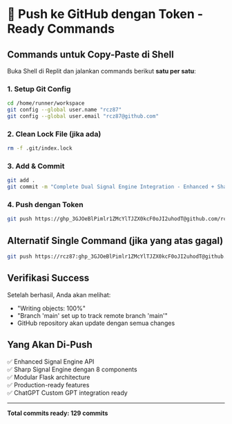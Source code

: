 # 🚀 Push ke GitHub dengan Token - Ready Commands

## Commands untuk Copy-Paste di Shell

Buka Shell di Replit dan jalankan commands berikut **satu per satu**:

### 1. Setup Git Config
```bash
cd /home/runner/workspace
git config --global user.name "rcz87"
git config --global user.email "rcz87@github.com"
```

### 2. Clean Lock File (jika ada)
```bash
rm -f .git/index.lock
```

### 3. Add & Commit
```bash
git add .
git commit -m "Complete Dual Signal Engine Integration - Enhanced + Sharp APIs ready"
```

### 4. Push dengan Token
```bash
git push https://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@github.com/rcz87/crypto-analysis-dashboard.git main
```

## Alternatif Single Command (jika yang atas gagal)
```bash
git push https://rcz87: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@github.com/rcz87/crypto-analysis-dashboard.git main
```

## Verifikasi Success
Setelah berhasil, Anda akan melihat:
- "Writing objects: 100%"
- "Branch 'main' set up to track remote branch 'main'"
- GitHub repository akan update dengan semua changes

## Yang Akan Di-Push
✅ Enhanced Signal Engine API  
✅ Sharp Signal Engine dengan 8 components  
✅ Modular Flask architecture  
✅ Production-ready features  
✅ ChatGPT Custom GPT integration ready  

---
**Total commits ready: 129 commits**